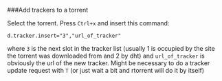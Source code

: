 ###Add trackers to a torrent

Select the torrent. Press `Ctrl+x` and insert this command:

	d.tracker.insert="3","url_of_tracker"

where `3` is the next slot in the tracker list (usually 1 is occupied by the site the torrent was downloaded from and 2 by dht) and `url_of_tracker` is obviously the url of the new tracker. Might be necessary to do a tracker update request with `T` (or just wait a bit and rtorrent will do it by itself)
